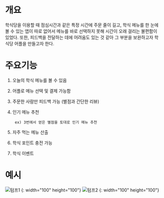 # 개요
학식당을 이용할 때 점심시간과 같은 특정 시간에 주문 줄이 길고, 학식 메뉴를 한 눈에 볼 수 있는 앱이 따로 없어서 메뉴를 바로 선택하지 못해 시간이 오래 걸리는 불편함이 있었다. 또한, 피드백을 전달하는 데에 어려움도 있는 것 같아 그 부분을 보완하고자 학식당 어플을 만들고자 한다.

# 주요기능

1. 오늘의 학식 메뉴를 볼 수 있음

2. 어플로 메뉴 선택 및 결제 가능함

3. 주문한 사람만 피드백 가능 (별점과 간단한 리뷰)

4. 인기 메뉴 추천

        ex) 3번에서 얻은 별점을 토대로 인기 메뉴 추천

5. 자주 먹는 메뉴 산출

6. 학식 포인트 충전 가능

7. 학식 이벤트


# 예시


![텀프1](https://user-images.githubusercontent.com/56016350/66816997-f872dc80-ef75-11e9-8b07-fbaa6efd93cf.jpg) {: width="100"  height="100"}
![텀프2](https://user-images.githubusercontent.com/56016350/66817007-fb6dcd00-ef75-11e9-9ca0-d8aa6070c416.jpg) {: width="100"  height="100"}


